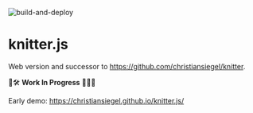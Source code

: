 ![build-and-deploy](https://github.com/christiansiegel/knitter.js/actions/workflows/build-and-deploy.yml/badge.svg)

# knitter.js

Web version and successor to https://github.com/christiansiegel/knitter.

:construction::hammer_and_wrench: **Work In Progress** :construction_worker::construction_worker_woman:

Early demo: https://christiansiegel.github.io/knitter.js/
